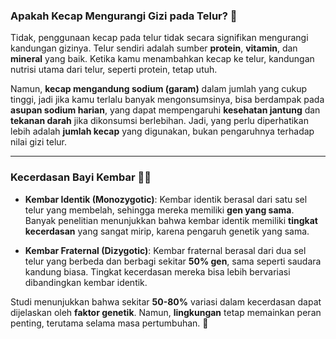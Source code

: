 ### Apakah Kecap Mengurangi Gizi pada Telur? 🍳

Tidak, penggunaan kecap pada telur tidak secara signifikan mengurangi kandungan gizinya. Telur sendiri adalah sumber **protein**, **vitamin**, dan **mineral** yang baik. Ketika kamu menambahkan kecap ke telur, kandungan nutrisi utama dari telur, seperti protein, tetap utuh.

Namun, **kecap mengandung sodium (garam)** dalam jumlah yang cukup tinggi, jadi jika kamu terlalu banyak mengonsumsinya, bisa berdampak pada **asupan sodium harian**, yang dapat mempengaruhi **kesehatan jantung** dan **tekanan darah** jika dikonsumsi berlebihan. Jadi, yang perlu diperhatikan lebih adalah **jumlah kecap** yang digunakan, bukan pengaruhnya terhadap nilai gizi telur.

---

### Kecerdasan Bayi Kembar 👶👶

- **Kembar Identik (Monozygotic)**: Kembar identik berasal dari satu sel telur yang membelah, sehingga mereka memiliki **gen yang sama**. Banyak penelitian menunjukkan bahwa kembar identik memiliki **tingkat kecerdasan** yang sangat mirip, karena pengaruh genetik yang sama.

- **Kembar Fraternal (Dizygotic)**: Kembar fraternal berasal dari dua sel telur yang berbeda dan berbagi sekitar **50% gen**, sama seperti saudara kandung biasa. Tingkat kecerdasan mereka bisa lebih bervariasi dibandingkan kembar identik.

Studi menunjukkan bahwa sekitar **50-80%** variasi dalam kecerdasan dapat dijelaskan oleh **faktor genetik**. Namun, **lingkungan** tetap memainkan peran penting, terutama selama masa pertumbuhan. 🌱
